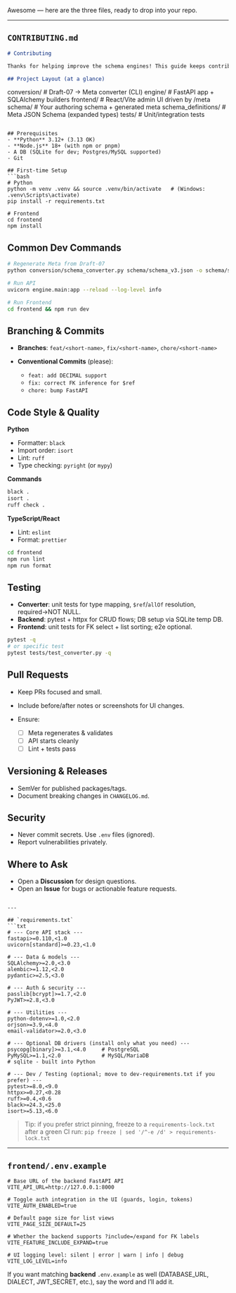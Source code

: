 Awesome — here are the three files, ready to drop into your repo.

---

## `CONTRIBUTING.md`

```markdown
# Contributing

Thanks for helping improve the schema engines! This guide keeps contributions fast, predictable, and production-ready.

## Project Layout (at a glance)
```

conversion/                # Draft-07 → Meta converter (CLI)
engine/                    # FastAPI app + SQLAlchemy builders
frontend/                  # React/Vite admin UI driven by /meta
schema/                    # Your authoring schema + generated meta
schema\_definitions/        # Meta JSON Schema (expanded types)
tests/                     # Unit/integration tests

````

## Prerequisites
- **Python** 3.12+ (3.13 OK)
- **Node.js** 18+ (with npm or pnpm)
- A DB (SQLite for dev; Postgres/MySQL supported)
- Git

## First-time Setup
```bash
# Python
python -m venv .venv && source .venv/bin/activate   # (Windows: .venv\Scripts\activate)
pip install -r requirements.txt

# Frontend
cd frontend
npm install
````

## Common Dev Commands

```bash
# Regenerate Meta from Draft-07
python conversion/schema_converter.py schema/schema_v3.json -o schema/schema.meta.json

# Run API
uvicorn engine.main:app --reload --log-level info

# Run Frontend
cd frontend && npm run dev
```

## Branching & Commits

* **Branches**: `feat/<short-name>`, `fix/<short-name>`, `chore/<short-name>`
* **Conventional Commits** (please):

  * `feat: add DECIMAL support`
  * `fix: correct FK inference for $ref`
  * `chore: bump FastAPI`

## Code Style & Quality

**Python**

* Formatter: `black`
* Import order: `isort`
* Lint: `ruff`
* Type checking: `pyright` (or `mypy`)

**Commands**

```bash
black .
isort .
ruff check .
```

**TypeScript/React**

* Lint: `eslint`
* Format: `prettier`

```bash
cd frontend
npm run lint
npm run format
```

## Testing

* **Converter**: unit tests for type mapping, `$ref`/`allOf` resolution, required→NOT NULL.
* **Backend**: pytest + httpx for CRUD flows; DB setup via SQLite temp DB.
* **Frontend**: unit tests for FK select + list sorting; e2e optional.

```bash
pytest -q
# or specific test
pytest tests/test_converter.py -q
```

## Pull Requests

* Keep PRs focused and small.
* Include before/after notes or screenshots for UI changes.
* Ensure:

  * [ ] Meta regenerates & validates
  * [ ] API starts cleanly
  * [ ] Lint + tests pass

## Versioning & Releases

* SemVer for published packages/tags.
* Document breaking changes in `CHANGELOG.md`.

## Security

* Never commit secrets. Use `.env` files (ignored).
* Report vulnerabilities privately.

## Where to Ask

* Open a **Discussion** for design questions.
* Open an **Issue** for bugs or actionable feature requests.

````

---

## `requirements.txt`
```txt
# --- Core API stack ---
fastapi>=0.110,<1.0
uvicorn[standard]>=0.23,<1.0

# --- Data & models ---
SQLAlchemy>=2.0,<3.0
alembic>=1.12,<2.0
pydantic>=2.5,<3.0

# --- Auth & security ---
passlib[bcrypt]>=1.7,<2.0
PyJWT>=2.8,<3.0

# --- Utilities ---
python-dotenv>=1.0,<2.0
orjson>=3.9,<4.0
email-validator>=2.0,<3.0

# --- Optional DB drivers (install only what you need) ---
psycopg[binary]>=3.1,<4.0     # PostgreSQL
PyMySQL>=1.1,<2.0             # MySQL/MariaDB
# sqlite - built into Python

# --- Dev / Testing (optional; move to dev-requirements.txt if you prefer) ---
pytest>=8.0,<9.0
httpx>=0.27,<0.28
ruff>=0.4,<0.6
black>=24.3,<25.0
isort>=5.13,<6.0
````

> Tip: if you prefer strict pinning, freeze to a `requirements-lock.txt` after a green CI run:
> `pip freeze | sed '/^-e /d' > requirements-lock.txt`

---

## `frontend/.env.example`

```env
# Base URL of the backend FastAPI API
VITE_API_URL=http://127.0.0.1:8000

# Toggle auth integration in the UI (guards, login, tokens)
VITE_AUTH_ENABLED=true

# Default page size for list views
VITE_PAGE_SIZE_DEFAULT=25

# Whether the backend supports ?include=/expand for FK labels
VITE_FEATURE_INCLUDE_EXPAND=true

# UI logging level: silent | error | warn | info | debug
VITE_LOG_LEVEL=info
```

If you want matching **backend** `.env.example` as well (DATABASE\_URL, DIALECT, JWT\_SECRET, etc.), say the word and I’ll add it.
